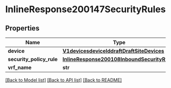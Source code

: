 # InlineResponse200147SecurityRules

## Properties
Name | Type | Description | Notes
------------ | ------------- | ------------- | -------------
**device** | [**V1devicesdeviceIddraftDraftSiteDevices**](V1devicesdeviceIddraftDraftSiteDevices.md) |  | [optional] 
**security_policy_rule** | [**InlineResponse200108InboundSecurityRules**](InlineResponse200108InboundSecurityRules.md) |  | [optional] 
**vrf_name** | **str** |  | [optional] 

[[Back to Model list]](../README.md#documentation-for-models) [[Back to API list]](../README.md#documentation-for-api-endpoints) [[Back to README]](../README.md)

